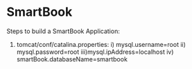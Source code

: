 # SmartBook
Steps to build a SmartBook Application:

1. tomcat/conf/catalina.properties:
  i)  mysql.username=root
  ii) mysql.password=root
  iii)mysql.ipAddress=localhost
  iv) smartBook.databaseName=smartbook 

 